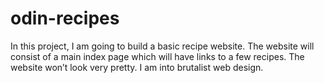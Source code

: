 # odin-recipes
In this project, I am going to build a basic recipe website.
The website will consist of a main index page which will have links to a few recipes.
The website won’t look very pretty. I am into brutalist web design.
